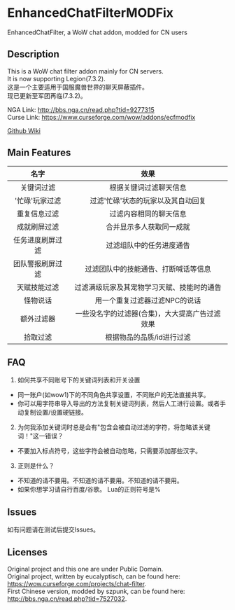 # EnhancedChatFilterMODFix
EnhancedChatFilter, a WoW chat addon, modded for CN users

Description
-----------

This is a WoW chat filter addon mainly for CN servers.  
It is now supporting Legion(7.3.2).  
这是一个主要适用于国服魔兽世界的聊天屏蔽插件。  
现已更新至军团再临(7.3.2)。  

NGA Link: <http://bbs.nga.cn/read.php?tid=9277315>  
Curse Link: <https://www.curseforge.com/wow/addons/ecfmodfix>

[Github Wiki](https://github.com/Rubgrsch/EnhancedChatFilterMODFix/wiki/%E4%BD%BF%E7%94%A8%E8%AF%B4%E6%98%8E)

Main Features
-------------

|名字|效果|
|:---:|:---:|
|关键词过滤|根据关键词过滤聊天信息|
|'忙碌'玩家过滤|过滤'忙碌'状态的玩家以及其自动回复|
|重复信息过滤|过滤内容相同的聊天信息|
|成就刷屏过滤|合并显示多人获取同一成就|
|任务进度刷屏过滤|过滤组队中的任务进度通告|
|团队警报刷屏过滤|过滤团队中的技能通告、打断喊话等信息|
|天赋技能过滤|过滤满级玩家及其宠物学习天赋、技能时的通告|
|怪物说话|用一个重复过滤器过滤NPC的说话|
|额外过滤器|一些没名字的过滤器(合集)，大大提高广告过滤效果|
|拾取过滤|根据物品的品质/id进行过滤|

FAQ
---

1. 如何共享不同账号下的关键词列表和开关设置
  - 同一账户(如wow1)下的不同角色共享设置，不同账户的无法直接共享。
  - 你可以用字符串导入导出的方法复制关键词列表，然后人工进行设置。或者手动复制设置/设置硬链接。

2. 为何我添加关键词时总是会有"包含会被自动过滤的字符，将忽略该关键词！"这一错误？
  - 不要加入标点符号，这些字符会被自动忽略，只需要添加那些汉字。

3. 正则是什么？
  - 不知道的请不要用。不知道的请不要用。不知道的请不要用。
  - 如果你想学习请自行百度/谷歌。 Lua的正则符号是%

Issues
------

如有问题请在测试后提交Issues。

Licenses
--------

Original project and this one are under Public Domain.  
Original project, written by eucalyptisch, can be found here: <https://wow.curseforge.com/projects/chat-filter>.  
First Chinese version, modded by szpunk, can be found here: <http://bbs.nga.cn/read.php?tid=7527032>.  
